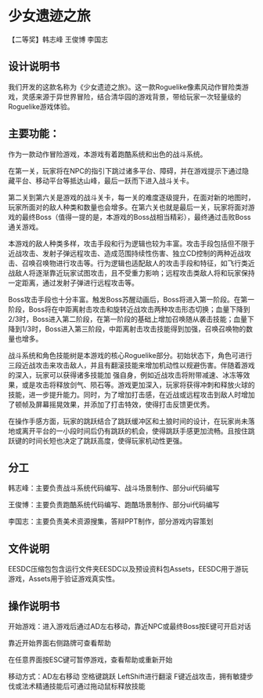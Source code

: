 # 少女遗迹之旅
【二等奖】韩志峰 王俊博 李国志

## 设计说明书
我们开发的这款名称为《少女遗迹之旅》。这一款Roguelike像素风动作冒险类游戏，灵感来源于异世界冒险，结合清华园的游戏背景，带给玩家一次轻量级的Roguelike游戏体验。

## 主要功能：
作为一款动作冒险游戏，本游戏有着跑酷系统和出色的战斗系统。

在第一关，玩家将在NPC的指引下跳过诸多平台、障碍，并在游戏提示下通过隐藏平台、移动平台等抵达山峰，最后一跃而下进入战斗关卡。

第二关到第六关是游戏的战斗关卡，每一关的难度逐级提升，在面对新的地图时，玩家所面对的敌人种类和数量也会增多。在第六关也就是最后一关，玩家将面对游戏的最终Boss（值得一提的是，本游戏的Boss战相当精彩），最终通过击败Boss通关游戏。

本游戏的敌人种类多样，攻击手段和行为逻辑也较为丰富。攻击手段包括但不限于近战攻击、发射子弹远程攻击、造成范围持续性伤害、独立CD控制的两种近战攻击、召唤召唤物进行攻击等。行为逻辑也适配敌人的攻击手段和特征，如飞行类近战敌人将逐渐靠近玩家试图攻击，且不受重力影响；远程攻击类敌人将和玩家保持一定距离，通过发射子弹进行远程攻击等。

Boss攻击手段也十分丰富。触发Boss苏醒动画后，Boss将进入第一阶段。在第一阶段，Boss将在中距离射击攻击和旋转近战攻击两种攻击形态切换；血量下降到2/3时，Boss进入第二阶段，在第一阶段的基础上增加召唤随从袭击技能；血量下降到1/3时，Boss进入第三阶段，中距离射击攻击技能得到加强，召唤召唤物的数量也增多。

战斗系统和角色技能树是本游戏的核心Roguelike部分。初始状态下，角色可进行三段近战攻击来攻击敌人，并且有翻滚技能来增加机动性以规避伤害。伴随着游戏的深入，玩家可以获得诸多技能加
强自身，例如近战攻击将附带减速、冰冻等效果，或是攻击将释放剑气、陨石等。游戏更加深入，玩家将获得冲刺和释放火球的技能，进一步提升能力。同时，为了增加打击感，在近战或远程攻击到敌人时增加了顿帧及屏幕摇晃效果，并添加了打击特效，使得打击反馈更优秀。

在操作手感方面，玩家的跳跃结合了跳跃缓冲区和土狼时间的设计，在玩家尚未落地或离开平台的一小段时间后仍有跳跃的机会，使得跳跃手感更加流畅。且按住跳跃键的时间长短也决定了跳跃高度，使得玩家机动性更强。

## 分工

韩志峰：主要负责战斗系统代码编写、战斗场景制作、部分ui代码编写

王俊博：主要负责跑酷系统代码编写、跑酷场景制作、部分ui代码编写

李国志：主要负责美术资源搜集，答辩PPT制作，部分游戏内容策划

## 文件说明

EESDC压缩包包含运行文件夹EESDC以及预设资料包Assets，EESDC用于游玩游戏，Assets用于验证游戏真实性。

## 操作说明书

开始游戏：进入游戏后通过AD左右移动，靠近NPC或最终Boss按E键可开启对话

靠近开始界面右侧路牌可查看帮助

在任意界面按ESC键可暂停游戏，查看帮助或重新开始

移动方式：AD左右移动 空格键跳跃 LeftShift进行翻滚 F键近战攻击，拥有敏捷步伐或法术精通技能后可通过拖动鼠标释放技能 

